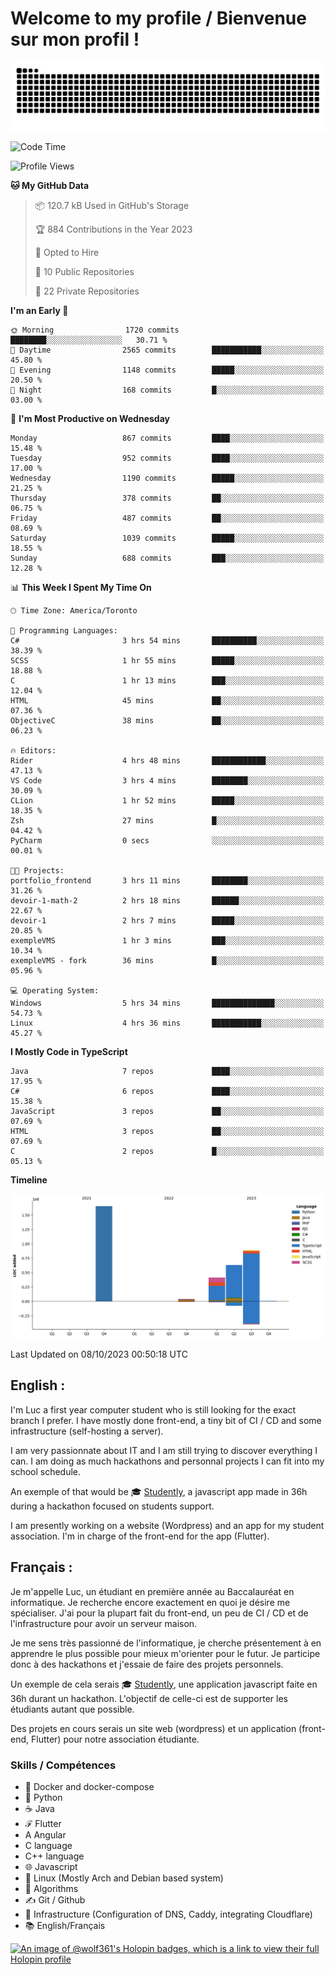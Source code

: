 # Welcome to my profile / Bienvenue sur mon profil !

![snake gif](https://github.com/wolf-361/wolf-361/blob/output/github-contribution-grid-snake.svg)

<!--START_SECTION:waka-->
![Code Time](http://img.shields.io/badge/Code%20Time-392%20hrs%2034%20mins-blue)

![Profile Views](http://img.shields.io/badge/Profile%20Views-0-blue)

**🐱 My GitHub Data** 

> 📦 120.7 kB Used in GitHub's Storage 
 > 
> 🏆 884 Contributions in the Year 2023
 > 
> 💼 Opted to Hire
 > 
> 📜 10 Public Repositories 
 > 
> 🔑 22 Private Repositories 
 > 
**I'm an Early 🐤** 

```text
🌞 Morning                1720 commits        ████████░░░░░░░░░░░░░░░░░   30.71 % 
🌆 Daytime                2565 commits        ███████████░░░░░░░░░░░░░░   45.80 % 
🌃 Evening                1148 commits        █████░░░░░░░░░░░░░░░░░░░░   20.50 % 
🌙 Night                  168 commits         █░░░░░░░░░░░░░░░░░░░░░░░░   03.00 % 
```
📅 **I'm Most Productive on Wednesday** 

```text
Monday                   867 commits         ████░░░░░░░░░░░░░░░░░░░░░   15.48 % 
Tuesday                  952 commits         ████░░░░░░░░░░░░░░░░░░░░░   17.00 % 
Wednesday                1190 commits        █████░░░░░░░░░░░░░░░░░░░░   21.25 % 
Thursday                 378 commits         ██░░░░░░░░░░░░░░░░░░░░░░░   06.75 % 
Friday                   487 commits         ██░░░░░░░░░░░░░░░░░░░░░░░   08.69 % 
Saturday                 1039 commits        █████░░░░░░░░░░░░░░░░░░░░   18.55 % 
Sunday                   688 commits         ███░░░░░░░░░░░░░░░░░░░░░░   12.28 % 
```


📊 **This Week I Spent My Time On** 

```text
🕑︎ Time Zone: America/Toronto

💬 Programming Languages: 
C#                       3 hrs 54 mins       ██████████░░░░░░░░░░░░░░░   38.39 % 
SCSS                     1 hr 55 mins        █████░░░░░░░░░░░░░░░░░░░░   18.88 % 
C                        1 hr 13 mins        ███░░░░░░░░░░░░░░░░░░░░░░   12.04 % 
HTML                     45 mins             ██░░░░░░░░░░░░░░░░░░░░░░░   07.36 % 
ObjectiveC               38 mins             ██░░░░░░░░░░░░░░░░░░░░░░░   06.23 % 

🔥 Editors: 
Rider                    4 hrs 48 mins       ████████████░░░░░░░░░░░░░   47.13 % 
VS Code                  3 hrs 4 mins        ████████░░░░░░░░░░░░░░░░░   30.09 % 
CLion                    1 hr 52 mins        █████░░░░░░░░░░░░░░░░░░░░   18.35 % 
Zsh                      27 mins             █░░░░░░░░░░░░░░░░░░░░░░░░   04.42 % 
PyCharm                  0 secs              ░░░░░░░░░░░░░░░░░░░░░░░░░   00.01 % 

🐱‍💻 Projects: 
portfolio_frontend       3 hrs 11 mins       ████████░░░░░░░░░░░░░░░░░   31.26 % 
devoir-1-math-2          2 hrs 18 mins       ██████░░░░░░░░░░░░░░░░░░░   22.67 % 
devoir-1                 2 hrs 7 mins        █████░░░░░░░░░░░░░░░░░░░░   20.85 % 
exempleVMS               1 hr 3 mins         ███░░░░░░░░░░░░░░░░░░░░░░   10.34 % 
exempleVMS - fork        36 mins             █░░░░░░░░░░░░░░░░░░░░░░░░   05.96 % 

💻 Operating System: 
Windows                  5 hrs 34 mins       ██████████████░░░░░░░░░░░   54.73 % 
Linux                    4 hrs 36 mins       ███████████░░░░░░░░░░░░░░   45.27 % 
```

**I Mostly Code in TypeScript** 

```text
Java                     7 repos             ████░░░░░░░░░░░░░░░░░░░░░   17.95 % 
C#                       6 repos             ████░░░░░░░░░░░░░░░░░░░░░   15.38 % 
JavaScript               3 repos             ██░░░░░░░░░░░░░░░░░░░░░░░   07.69 % 
HTML                     3 repos             ██░░░░░░░░░░░░░░░░░░░░░░░   07.69 % 
C                        2 repos             █░░░░░░░░░░░░░░░░░░░░░░░░   05.13 % 
```



**Timeline**

![Lines of Code chart](https://raw.githubusercontent.com/wolf-361/wolf-361/main/assets/bar_graph.png)


 Last Updated on 08/10/2023 00:50:18 UTC
<!--END_SECTION:waka-->

## English : 

I'm Luc a first year computer student who is still looking for the exact branch I prefer. I have mostly done front-end, a tiny bit of CI / CD and some infrastructure (self-hosting a server).

I am very passionnate about IT and I am still trying to discover everything I can. I am doing as much hackathons and personnal projects I can fit into my school schedule.

An exemple of that would be 🎓 [Studently](https://github.com/wolf-361/Studently-CodeJam12), a javascript app made in 36h during a hackathon focused on students support.

I am presently working on a website (Wordpress) and an app for my student association. I'm in charge of the front-end for the app (Flutter).

## Français :

Je m'appelle Luc, un étudiant en première année au Baccalauréat en informatique. Je recherche encore exactement en quoi je désire me spécialiser. J'ai pour la plupart fait du front-end, un peu de CI / CD et de l'infrastructure pour avoir un serveur maison.

Je me sens très passionné de l'informatique, je cherche présentement à en apprendre le plus possible pour mieux m'orienter pour le futur. Je participe donc à des hackathons et j'essaie de faire des projets personnels.

Un exemple de cela serais 🎓 [Studently](https://github.com/wolf-361/Studently-CodeJam12), une application javascript faite en 36h durant un hackathon. L'objectif de celle-ci est de supporter les étudiants autant que possible.

Des projets en cours serais un site web (wordpress) et un application (front-end, Flutter) pour notre association étudiante.

###  Skills / Compétences

* 🐋 Docker and docker-compose
* 🐍 Python
* ☕ Java
* ℱ Flutter
* A Angular
* C language
* C++ language
* 🌐 Javascript
* 🐧 Linux (Mostly Arch and Debian based system)
* 🧩 Algorithms
* ✍️ Git / Github
* 📜 Infrastructure (Configuration of DNS, Caddy, integrating Cloudflare)
* 📚 English/Français

[![An image of @wolf361's Holopin badges, which is a link to view their full Holopin profile](https://holopin.me/wolf361)](https://holopin.io/@wolf361)


